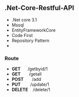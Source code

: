 ## .Net-Core-Restful-API

- .Net core 3.1
- Mssql
- EntityFrameworkCore
- Code First
- Repository Pattern
- 
### Route

- **GET** &nbsp;&nbsp;&nbsp;&nbsp;&nbsp;/getbyid/1
- **GET** &nbsp;&nbsp;&nbsp;&nbsp;&nbsp;&nbsp;/getall
- **POST** &nbsp;&nbsp;&nbsp;&nbsp;&nbsp;&nbsp;/add
- **PUT** &nbsp;&nbsp;&nbsp;&nbsp;&nbsp;&nbsp;&nbsp;/update/1
- **DELETE** &nbsp;&nbsp;&nbsp;/delete/1

